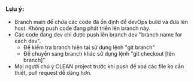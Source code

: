 ### Lưu ý:

- Branch main để chứa các code đã ổn định để devOps build và đưa lên host. Không push code đang phát triển lên branch này.
- Các code đang dev chỉ được push lên branch dev "branch name for each dev".
  - Để kiểm tra branch hiện tại sử dụng lệnh "git branch"
  - Để chuyển sang branch khác sử dụng lệnh "git checkout [tên branch]"
- Mọi người chú ý CLEAN project trước khi push để xoá các file ko cần thiết, pull request dễ dàng hơn.

<!-- https://encrypted-tbn0.gstatic.com/images?q=tbn:ANd9GcRQBTM5MH7lvp2eAF7ylG1zEQJGIN-X5BbGbg&s -->
